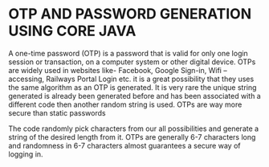 # OTP AND PASSWORD GENERATION USING CORE JAVA
A one-time password (OTP) is a password that is valid for only one login session or
transaction, on a computer system or other digital device. OTPs are widely used in websites like- Facebook, Google Sign-in, Wifi – accessing,
Railways Portal Login etc.
it is a great possibility that they uses the same algorithm as an OTP is generated. It is very rare the unique string generated is already been generated before
and has been associated with a different code then another random string is used. 
OTPs are way more secure
than static passwords

The code randomly pick characters from our all possibilities and generate a string of the
desired length from it. OTPs are generally 6-7 characters long and randomness in 6-7
characters almost guarantees a secure way of logging in.

 